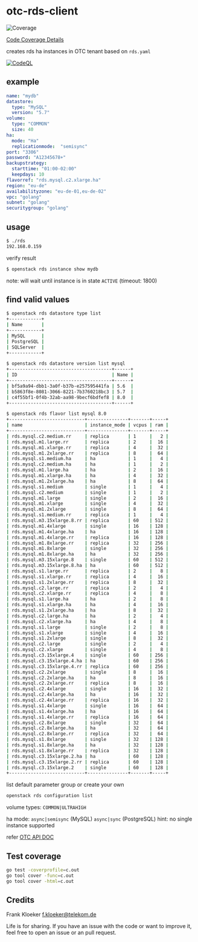 # otc-rds-client
![Coverage](https://img.shields.io/badge/Coverage-70.5%25-brightgreen)

[Code Coverage Details](https://eumel8.github.io/otc-rds-client/coverage.html)

creates rds ha instances in OTC tenant based on `rds.yaml`

[![CodeQL](https://github.com/eumel8/otc-rds-client/actions/workflows/codeql-analysis.yml/badge.svg)](https://github.com/eumel8/otc-rds-client/actions/workflows/codeql-analysis.yml)


## example

```yaml
name: "mydb"
datastore:
  type: "MySQL"
  version: "5.7"
volume:
  type: "COMMON"
  size: 40
ha:
  mode: "Ha"
  replicationmode:  "semisync"
port: "3306"
password: "A12345678+"
backupstrategy:
  starttime: "01:00-02:00"
  keepdays: 10
flavorref: "rds.mysql.c2.xlarge.ha"
region: "eu-de"
availabilityzone: "eu-de-01,eu-de-02"
vpc: "golang"
subnet: "golang"
securitygroup: "golang"
```

## usage


```bash
$ ./rds
192.168.0.159
```

verify result

```bash
$ openstack rds instance show mydb
```

note: will wait until instance is in state `ACTIVE` (timeout: 1800)

## find valid values

```bash
$ openstack rds datastore type list
+------------+
| Name       |
+------------+
| MySQL      |
| PostgreSQL |
| SQLServer  |
+------------+
```

```bash
$ openstack rds datastore version list mysql
+--------------------------------------+------+
| ID                                   | Name |
+--------------------------------------+------+
| bf5a9a94-dbb1-3a0f-b37b-e257595441fa | 5.6  |
| b5863f8e-8081-3066-8221-7b3760218bc3 | 5.7  |
| c4f55bf1-0f4b-32ab-aa98-9becf6bdfef8 | 8.0  |
+--------------------------------------+------+
```

```bash
$ openstack rds flavor list mysql 8.0
+----------------------------+---------------+-------+-----+
| name                       | instance_mode | vcpus | ram |
+----------------------------+---------------+-------+-----+
| rds.mysql.c2.medium.rr     | replica       | 1     |   2 |
| rds.mysql.m1.large.rr      | replica       | 2     |  16 |
| rds.mysql.m1.xlarge.rr     | replica       | 4     |  32 |
| rds.mysql.m1.2xlarge.rr    | replica       | 8     |  64 |
| rds.mysql.s1.medium.ha     | ha            | 1     |   4 |
| rds.mysql.c2.medium.ha     | ha            | 1     |   2 |
| rds.mysql.m1.large.ha      | ha            | 2     |  16 |
| rds.mysql.m1.xlarge.ha     | ha            | 4     |  32 |
| rds.mysql.m1.2xlarge.ha    | ha            | 8     |  64 |
| rds.mysql.s1.medium        | single        | 1     |   4 |
| rds.mysql.c2.medium        | single        | 1     |   2 |
| rds.mysql.m1.large         | single        | 2     |  16 |
| rds.mysql.m1.xlarge        | single        | 4     |  32 |
| rds.mysql.m1.2xlarge       | single        | 8     |  64 |
| rds.mysql.s1.medium.rr     | replica       | 1     |   4 |
| rds.mysql.m3.15xlarge.8.rr | replica       | 60    | 512 |
| rds.mysql.m1.4xlarge       | single        | 16    | 128 |
| rds.mysql.m1.4xlarge.ha    | ha            | 16    | 128 |
| rds.mysql.m1.4xlarge.rr    | replica       | 16    | 128 |
| rds.mysql.m1.8xlarge.rr    | replica       | 32    | 256 |
| rds.mysql.m1.8xlarge       | single        | 32    | 256 |
| rds.mysql.m1.8xlarge.ha    | ha            | 32    | 256 |
| rds.mysql.m3.15xlarge.8    | single        | 60    | 512 |
| rds.mysql.m3.15xlarge.8.ha | ha            | 60    | 512 |
| rds.mysql.s1.large.rr      | replica       | 2     |   8 |
| rds.mysql.s1.xlarge.rr     | replica       | 4     |  16 |
| rds.mysql.s1.2xlarge.rr    | replica       | 8     |  32 |
| rds.mysql.c2.large.rr      | replica       | 2     |   4 |
| rds.mysql.c2.xlarge.rr     | replica       | 4     |   8 |
| rds.mysql.s1.large.ha      | ha            | 2     |   8 |
| rds.mysql.s1.xlarge.ha     | ha            | 4     |  16 |
| rds.mysql.s1.2xlarge.ha    | ha            | 8     |  32 |
| rds.mysql.c2.large.ha      | ha            | 2     |   4 |
| rds.mysql.c2.xlarge.ha     | ha            | 4     |   8 |
| rds.mysql.s1.large         | single        | 2     |   8 |
| rds.mysql.s1.xlarge        | single        | 4     |  16 |
| rds.mysql.s1.2xlarge       | single        | 8     |  32 |
| rds.mysql.c2.large         | single        | 2     |   4 |
| rds.mysql.c2.xlarge        | single        | 4     |   8 |
| rds.mysql.c3.15xlarge.4    | single        | 60    | 256 |
| rds.mysql.c3.15xlarge.4.ha | ha            | 60    | 256 |
| rds.mysql.c3.15xlarge.4.rr | replica       | 60    | 256 |
| rds.mysql.c2.2xlarge       | single        | 8     |  16 |
| rds.mysql.c2.2xlarge.ha    | ha            | 8     |  16 |
| rds.mysql.c2.2xlarge.rr    | replica       | 8     |  16 |
| rds.mysql.c2.4xlarge       | single        | 16    |  32 |
| rds.mysql.c2.4xlarge.ha    | ha            | 16    |  32 |
| rds.mysql.c2.4xlarge.rr    | replica       | 16    |  32 |
| rds.mysql.s1.4xlarge       | single        | 16    |  64 |
| rds.mysql.s1.4xlarge.ha    | ha            | 16    |  64 |
| rds.mysql.s1.4xlarge.rr    | replica       | 16    |  64 |
| rds.mysql.c2.8xlarge       | single        | 32    |  64 |
| rds.mysql.c2.8xlarge.ha    | ha            | 32    |  64 |
| rds.mysql.c2.8xlarge.rr    | replica       | 32    |  64 |
| rds.mysql.s1.8xlarge       | single        | 32    | 128 |
| rds.mysql.s1.8xlarge.ha    | ha            | 32    | 128 |
| rds.mysql.s1.8xlarge.rr    | replica       | 32    | 128 |
| rds.mysql.c3.15xlarge.2.ha | ha            | 60    | 128 |
| rds.mysql.c3.15xlarge.2.rr | replica       | 60    | 128 |
| rds.mysql.c3.15xlarge.2    | single        | 60    | 128 |
+----------------------------+---------------+-------+-----+
```

list default parameter group or create your own

```bash
openstack rds configuration list
```

volume types: `COMMON|ULTRAHIGH`

ha mode: `async|semisync` (MySQL) `async|sync` (PostgreSQL) hint: no single instance supported

refer [OTC API DOC](https://docs.otc.t-systems.com/api/rds/rds_01_0002.html)


## Test coverage

```bash
go test -coverprofile=c.out
go tool cover -func=c.out
go tool cover -html=c.out
```

## Credits

Frank Kloeker f.kloeker@telekom.de

Life is for sharing. If you have an issue with the code or want to improve it, feel free to open an issue or an pull request.
